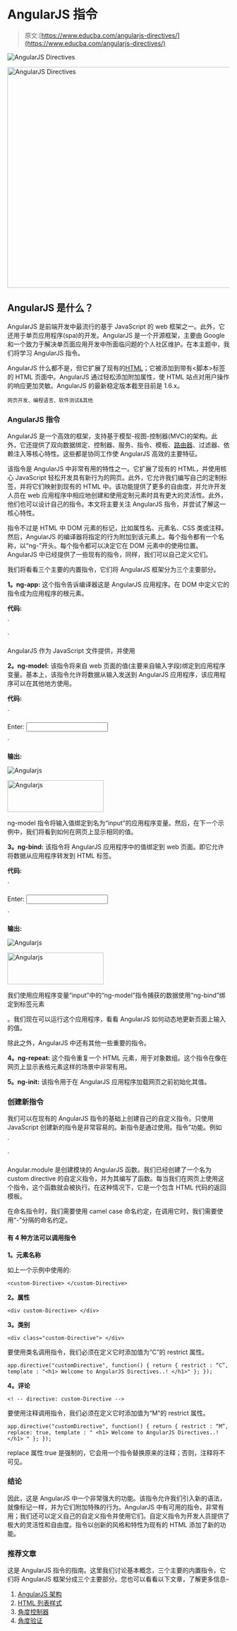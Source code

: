 # AngularJS 指令

> 原文:[https://www.educba.com/angularjs-directives/](https://www.educba.com/angularjs-directives/)

![AngularJS Directives](../Images/2ccf6fcafb660d07a712c8b58ffc97b6.png)

<noscript><img class="alignnone size-full wp-image-216996" src="../Images/2ccf6fcafb660d07a712c8b58ffc97b6.png" alt="AngularJS Directives" width="900" height="500" data-original-src="https://cdn.educba.com/academy/wp-content/uploads/2019/09/Angular-js-directives.png"/></noscript>

## AngularJS 是什么？

AngularJS 是前端开发中最流行的基于 JavaScript 的 web 框架之一。此外，它还用于单页应用程序(spa)的开发。AngularJS 是一个开源框架，主要由 Google 和一个致力于解决单页面应用开发中所面临问题的个人社区维护。在本主题中，我们将学习 AngularJS 指令。

AngularJS 什么都不是，但它扩展了现有的[HTML](https://www.educba.com/what-is-html/)；它被添加到带有<脚本>标签的 HTML 页面中。AngularJS 通过轻松添加附加属性，使 HTML 站点对用户操作的响应更加灵敏。AngularJS 的最新稳定版本截至目前是 1.6.x。

<small>网页开发、编程语言、软件测试&其他</small>

### AngularJS 指令

AngularJS 是一个高效的框架，支持基于模型-视图-控制器(MVC)的架构。此外，它还提供了双向数据绑定、控制器、服务、指令、模板、[路由器](https://www.educba.com/what-is-router/)、过滤器、依赖注入等核心特性。这些都是协同工作使 AngularJS 高效的主要特征。

该指令是 AngularJS 中非常有用的特性之一。它扩展了现有的 HTML，并使用核心 JavaScript 轻松开发具有新行为的网页。此外，它允许我们编写自己的定制标签，并将它们映射到现有的 HTML 中。该功能提供了更多的自由度，并允许开发人员在 web 应用程序中相应地创建和使用定制元素时具有更大的灵活性。此外，他们也可以设计自己的指令。本文将主要关注 AngularJS 指令，并尝试了解这一核心特性。

指令不过是 HTML 中 DOM 元素的标记，比如属性名、元素名、CSS 类或注释。然后，AngularJS 的编译器将指定的行为附加到该元素上。每个指令都有一个名称，以“ng-”开头。每个指令都可以决定它在 DOM 元素中的使用位置。AngularJS 中已经提供了一些现有的指令，同样，我们可以自己定义它们。

我们将看看三个主要的内置指令，它们将 AngularJS 框架分为三个主要部分。

**1。ng-app:** 这个指令告诉编译器这是 AngularJS 应用程序。在 DOM 中定义它的指令成为应用程序的根元素。

**代码:**

`<!DOCTYPE html>
<html>
<script src="https://ajax.googleapis.com/ajax/libs/angularjs/1.6.9/angular.min.js"> </script>
<body>
<div ng-app = "">
<! -- main code -->
</div>
</body>
</html>`

AngularJS 作为 JavaScript 文件提供，并使用

**2。ng-model:** 该指令将来自 web 页面的值(主要来自输入字段)绑定到应用程序变量。基本上，该指令允许将数据从输入发送到 AngularJS 应用程序，该应用程序可以在其他地方使用。

**代码:**

`<body>
<div ng-app = "">
<p> Enter: <input type="text" ng-model = "input"> </p>
</div>
</body>`

**输出:**

![Angularjs](../Images/400faec338382012f972e35d00764132.png)

<noscript><img class="alignnone size-full wp-image-406071" src="../Images/400faec338382012f972e35d00764132.png" alt="Angularjs" width="218" height="72" data-original-src="https://cdn.educba.com/academy/wp-content/uploads/2019/09/Angularjs.png"/></noscript>

ng-model 指令将输入值绑定到名为“input”的应用程序变量。然后，在下一个示例中，我们将看到如何在网页上显示相同的值。

**3。ng-bind:** 该指令将 AngularJS 应用程序中的值绑定到 web 页面。即它允许将数据从应用程序转发到 HTML 标签。

**代码:**

`<body>
<div ng-app = "">
<p> Enter: <input type="text" ng-model = "input"> </p>
<p ng-bind = "input"> </p>
</div>
</body>`

**输出:**

![Angularjs](../Images/400faec338382012f972e35d00764132.png)

<noscript><img class="alignnone size-full wp-image-406071" src="../Images/400faec338382012f972e35d00764132.png" alt="Angularjs" width="218" height="72" data-original-src="https://cdn.educba.com/academy/wp-content/uploads/2019/09/Angularjs.png"/></noscript>

我们使用应用程序变量“input”中的“ng-model”指令捕获的数据使用“ng-bind”绑定到标签元素

。我们现在可以运行这个应用程序，看看 AngularJS 如何动态地更新页面上输入的值。

除此之外，AngularJS 中还有其他一些重要的指令。

**4。ng-repeat:** 这个指令重复一个 HTML 元素，用于对象数组。这个指令在像在网页上显示表格元素这样的场景中非常有用。

**5。ng-init:** 该指令用于在 AngularJS 应用程序加载网页之前初始化其值。

### 创建新指令

我们可以在现有的 AngularJS 指令的基础上创建自己的自定义指令。只使用 JavaScript 创建新的指令是非常容易的。新指令是通过使用。指令”功能。例如

`<body ng-app = "appName">
<custom-Directive> </custom-Directive>
<script>
var app = angular.module("appName", []);
app.directive("customDirective", function() {
return {
template : "<h1> Welcome to AngularJS Directives..! </h1>"
};
});
</script>
</body>`

Angular.module 是创建模块的 AngularJS 函数。我们已经创建了一个名为 custom directive 的自定义指令，并为其编写了函数。每当我们在网页上使用这个指令，这个函数就会被执行。在这种情况下，它是一个包含 HTML 代码的返回模板。

在命名指令时，我们需要使用 camel case 命名约定，在调用它时，我们需要使用“-”分隔的命名约定。

#### 有 4 种方法可以调用指令

**1。元素名称**

如上一个示例中使用的:

`<custom-Directive> </custom-Directive>`

**2。属性**

`<div custom-Directive> </div>`

**3。类别**

`<div class="custom-Directive"> </div>`

要使用类名调用指令，我们必须在定义它时添加值为“C”的 restrict 属性。

`app.directive("customDirective", function() {
return {
restrict : “C”,
template : "<h1> Welcome to AngularJS Directives..! </h1>"
};
});` 

**4。评论**

`<! -- directive: custom-Directive -->`

要使用注释调用指令，我们必须在定义它时添加值为“M”的 restrict 属性。

`app.directive("customDirective", function() {
return {
restrict : “M”,
replace: true,
template : " <h1> Welcome to AngularJS Directives..! </h1> "
};
});`

replace 属性:true 是强制的，它会用一个指令替换原来的注释；否则，注释将不可见。

### 结论

因此，这是 AngularJS 中一个非常强大的功能。该指令允许我们引入新的语法，就像标记一样，并为它们附加特殊的行为。AngularJS 中有可用的指令，非常有用；我们还可以定义自己的自定义指令并使用它们。自定义指令为开发人员提供了极大的灵活性和自由度。指令以创新的风格和特性为现有的 HTML 添加了新的功能。

### 推荐文章

这是 AngularJS 指令的指南。这里我们讨论基本概念，三个主要的内置指令，它们将 AngularJS 框架分成三个主要部分。您也可以看看以下文章，了解更多信息–

1.  [AngularJS 架构](https://www.educba.com/angularjs-architecture/)
2.  [HTML 列表样式](https://www.educba.com/html-list-styles/)
3.  [角度控制器](https://www.educba.com/controllers-in-angularjs/)
4.  [角度验证](https://www.educba.com/angularjs-validation/)